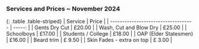### Services and Prices ~ November 2024

{: .table .table-striped}
| Service | Price |
| ----------------------------------- | -----: |
| Gents Dry Cut	                      | £20.00 |
| Wash, Cut and Blow Dry	            | £25.00 |
| Schoolboys	                        | £17.00 |
| Students / College	                | £18.00 |
| OAP (Elder Statesmen)	              | £16.00 |
| Beard trim                          | £ 9.50 |
| Skin Fades - extra on top           | £ 3.00 |


